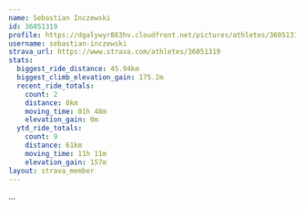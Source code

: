 ```yaml
---
name: Sebastian Inczewski
id: 36051319
profile: https://dgalywyr863hv.cloudfront.net/pictures/athletes/36051319/10635839/2/large.jpg
username: sebastian-inczewski
strava_url: https://www.strava.com/athletes/36051319
stats:
  biggest_ride_distance: 45.94km
  biggest_climb_elevation_gain: 175.2m
  recent_ride_totals:
    count: 2
    distance: 0km
    moving_time: 01h 48m
    elevation_gain: 0m
  ytd_ride_totals:
    count: 9
    distance: 61km
    moving_time: 11h 11m
    elevation_gain: 157m
layout: strava_member
--- 
```

...
